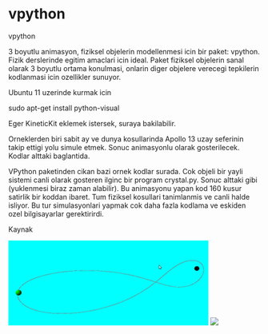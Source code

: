 # vpython




vpython




3 boyutlu animasyon, fiziksel objelerin modellenmesi icin bir paket: vpython. Fizik derslerinde egitim amaclari icin ideal. Paket fiziksel objelerin sanal olarak 3 boyutlu ortama konulmasi, onlarin diger objelere verecegi tepkilerin kodlanmasi icin ozellikler sunuyor.

Ubuntu 11 uzerinde kurmak icin

sudo apt-get install python-visual

Eger KineticKit eklemek istersek, suraya bakilabilir.

Orneklerden biri sabit ay ve dunya kosullarinda Apollo 13 uzay seferinin takip ettigi yolu simule etmek. Sonuc animasyonlu olarak gosterilecek. Kodlar alttaki baglantida.


VPython paketinden cikan bazi ornek kodlar surada. Cok objeli bir yayli sistemi canli olarak gosteren ilginc bir program crystal.py. Sonuc alttaki gibi (yuklenmesi biraz zaman alabilir). Bu animasyonu yapan kod 160 kusur satirlik bir koddan ibaret. Tum fiziksel kosullari tanimlanmis ve canli halde isliyor. Bu tur simulasyonlari yapmak cok daha fazla kodlama ve eskiden ozel bilgisayarlar gerektirirdi.

Kaynak




![](apollo-vpython.png)
![](crystal.gif)
